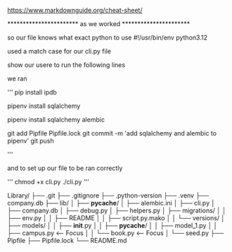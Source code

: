 https://www.markdownguide.org/cheat-sheet/







*********************** as we worked  **********************


so our file knows what exact python to use    #!/usr/bin/env python3.12

used a match case for our cli.py file 

show our usere to run the following lines 


we ran 

'''
pip install ipdb

pipenv install sqlalchemy

pipenv install sqlalchemy alembic 


git add Pipfile Pipfile.lock
git commit -m 'add sqlalchemy and alembic to pipenv'
git push

'''

and to set up our file to be ran correctly


'''
chmod +x cli.py
./cli.py 
'''




Library/
├── .git
├── .gitignore
├── .python-version
├── .venv
├── company.db
├── lib/
│   ├── __pycache__/
│   ├── alembic.ini
│   ├── cli.py
│   ├── company.db
│   ├── debug.py
│   ├── helpers.py
│   ├── migrations/
│   │   ├── env.py
│   │   ├── README
│   │   ├── script.py.mako
│   │   └── versions/
│   ├── models/
│   │   ├── __init__.py
│   │   ├── __pycache__/
│   │   ├── model_1.py
│   │   ├── campus.py        <-- Focus
│   │   └── book.py          <-- Focus
│   └── seed.py
├── Pipfile
├── Pipfile.lock
└── README.md